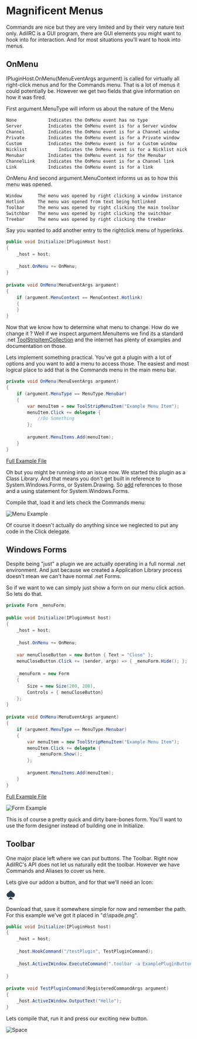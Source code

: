# Magnificent Menus

Commands are nice but they are very limited and by their very nature text only. AdiIRC is a GUI program, there are GUI elements you might want to hook into for interaction. And for most situations you'll want to hook into menus.

## OnMenu

IPluginHost.OnMenu(MenuEventArgs argument) is called for virtually all right-click menus and for the Commands menu. That is a lot of menus it could potentially be. However we get two fields that give information on how it was fired.

First argument.MenuType will inform us about the nature of the Menu

```
None		    Indicates the OnMenu event has no type
Server		    Indicates the OnMenu event is for a Server window
Channel		    Indicates the OnMenu event is for a Channel window
Private		    Indicates the OnMenu event is for a Private window
Custom		    Indicates the OnMenu event is for a Custom window
Nicklist            Indicates the OnMenu event is for a Nicklist nick
Menubar		    Indicates the OnMenu event is for the Menubar
ChannelLink	    Indicates the OnMenu event is for a Channel link
Link		    Indicates the OnMenu event is for a link 
```
OnMenu
And second argument.MenuContext informs us as to how this menu was opened. 

```
Window		The menu was opened by right clicking a window instance
Hotlink		The menu was opened from text being hotlinked
Toolbar		The menu was opened by right clicking the main toolbar
Switchbar	The menu was opened by right clicking the switchbar
Treebar		The menu was opened by right clicking the treebar 
```

Say you wanted to add another entry to the rightclick menu of hyperlinks.

```c#
public void Initialize(IPluginHost host)
{
    _host = host;

    _host.OnMenu += OnMenu;
}

private void OnMenu(MenuEventArgs argument)
{
    if (argument.MenuContext == MenuContext.Hotlink)
    {        
    }
}
```

Now that we know how to determine what menu to change. How do we change it ? Well if we inspect argument.MenuItems we find its a standard .net [ToolStripItemCollection](https://msdn.microsoft.com/en-us/library/system.windows.forms.toolstripitemcollection(v=vs.110).aspx) and the internet has plenty of examples and documentation on those. 

Lets implement something practical. You've got a plugin with a lot of options and you want to add a menu to access those. The easiest and most logical place to add that is the Commands menu in the main menu bar.

```c#
private void OnMenu(MenuEventArgs argument)
{
    if (argument.MenuType == MenuType.Menubar)
    {
        var menuItem = new ToolStripMenuItem("Example Menu Item");
        menuItem.Click += delegate {
            //Do Something
        };

        argument.MenuItems.Add(menuItem);
    }
}
```
[Full Example File](SimpleMenu.cs)

Oh but you might be running into an issue now. We started this plugin as a Class Library. And that means you don't get built in reference to System.Windows.Forms, or System.Drawing. So [add](https://msdn.microsoft.com/en-us/library/wkze6zky.aspx) references to those and a using statement for System.Windows.Forms.

Compile that, load it and lets check the Commands menu:

![Menu Example](http://i.imgur.com/G5SJgA4.png "Menu Example" )

Of course it doesn't actually do anything since we neglected to put any code in the Click delegate. 

## Windows Forms

Despite being "just" a plugin we are actually operating in a full normal .net environment. And just because we created a Application Library process doesn't mean we can't have normal .net Forms. 

So if we want to we can simply just show a form on our menu click action. So lets do that. 

```c#
private Form _menuForm;

public void Initialize(IPluginHost host)
{
    _host = host;

    _host.OnMenu += OnMenu;

    var menuCloseButton = new Button { Text = "Close" };
    menuCloseButton.Click += (sender, args) => { _menuForm.Hide(); };

    _menuForm = new Form
    {
        Size = new Size(200, 200),                
        Controls = { menuCloseButton}                
    };                        
}

private void OnMenu(MenuEventArgs argument)
{
    if (argument.MenuType == MenuType.Menubar)
    {
        var menuItem = new ToolStripMenuItem("Example Menu Item");
        menuItem.Click += delegate {
            _menuForm.Show();
        };

        argument.MenuItems.Add(menuItem);
    }
}
```
[Full Example File](Form.cs)

![Form Example](http://i.imgur.com/hD0Cj4f.png "Form Example" )

This is of course a pretty quick and dirty bare-bones form. You'll want to use the form designer instead of building one in Initialize. 

## Toolbar

One major place left where we can put buttons. The Toolbar. Right now AdiIRC's API does not let us naturally edit the toolbar. However we have Commands and Aliases to cover us here.

Lets give our addon a button, and for that we'll need an Icon:

![Space](spade.png "Spade Icon" )

Download that, save it somewhere simple for now and remember the path. For this example we've got it placed in "d:\spade.png".

```c#
public void Initialize(IPluginHost host)
{
    _host = host;

    _host.HookCommand("/testPlugin", TestPluginCommand);

    _host.ActiveIWindow.ExecuteCommand(".toolbar -a ExamplePluginButton \"Example Plugin\" \"d:\\spade.png\" \"/testPlugin\" ");

}

private void TestPluginCommand(RegisteredCommandArgs argument)
{
    _host.ActiveIWindow.OutputText("Hello");
}
```
Lets compile that, run it and press our exciting new button.

![Space](http://i.imgur.com/yULWnYC.png "Spade Icon" )

